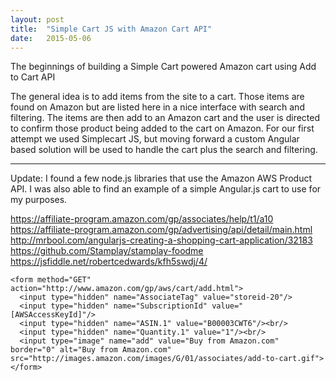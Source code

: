 ```yaml
---
layout: post
title:  "Simple Cart JS with Amazon Cart API"
date:   2015-05-06
---
```

The beginnings of building a Simple Cart powered Amazon cart using Add to Cart API

The general idea is to add items from the site to a cart. Those items are found on Amazon but are listed here in a nice interface with search and filtering. The items are then add to an Amazon cart and the user is directed to confirm those product being added to the cart on Amazon.
For our first attempt we used Simplecart JS, but moving forward a custom Angular based solution will be used to handle the cart plus the search and filtering.

<hr/>
Update:
I found a few node.js libraries that use the Amazon AWS Product API.
I was also able to find an example of a simple Angular.js cart to use for my purposes.

https://affiliate-program.amazon.com/gp/associates/help/t1/a10
https://affiliate-program.amazon.com/gp/advertising/api/detail/main.html
http://mrbool.com/angularjs-creating-a-shopping-cart-application/32183
https://github.com/Stamplay/stamplay-foodme
https://jsfiddle.net/robertcedwards/kfh5swdj/4/


```
<form method="GET" action="http://www.amazon.com/gp/aws/cart/add.html">
  <input type="hidden" name="AssociateTag" value="storeid-20"/>
  <input type="hidden" name="SubscriptionId" value="[AWSAccessKeyId]"/>
  <input type="hidden" name="ASIN.1" value="B00003CWT6"/><br/>
  <input type="hidden" name="Quantity.1" value="1"/><br/>
  <input type="image" name="add" value="Buy from Amazon.com" border="0" alt="Buy from Amazon.com" src="http://images.amazon.com/images/G/01/associates/add-to-cart.gif">
</form> 